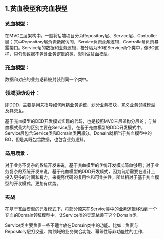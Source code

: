 ## 1.贫血模型和充血模型

### 贫血模型：

在MVC三层架构中，一般将后端项目分为Repository层、Service层、Controller层；其中Repository层负责数据访问，Service负责业务逻辑，Controlle层负责暴露接口。Service层的数据和业务逻辑，被分隔为BO和Service两个类中，像BO这样，只包含数据不包含业务逻辑的类，就叫做贫血模型。

### 充血模型：

数据和对应的业务逻辑被封装到同一个类中。

### 领域驱动设计：

即DDD，主要是用来指导如何解耦业务系统，划分业务模块，定义业务领域模型及其交互。

基于充血模型的DDD开发模式实现的代码，也是按照MVC三层架构分层的；与贫血模式最大的区别主要在Service层。在基于充血模型的DDD开发模式中，Service层包含Service类和Domain类两部分。Domain就相当于贫血模型中的BO，但是其既包含数据，也包含业务逻辑。

### 适用场景：

对于业务不复杂的系统开发来说，基于贫血模型的传统开发模式简单够用；对于业务复杂的系统开发来说，基于充血模型的DDD开发模式，因为前期需要在设计上投入更多的时间和精力，来提高代码的复用性和可维护性，所以相对于基于贫血模型的开发模式，更加有优势。

### 实战

在基于充血模型的开发模式下，将部分原来在Service类中的业务逻辑移动到一个充血的Domain领域模型中，让Service类的实现依赖于这个Domain类。

Service类主要负责一些不适合放在Domain类中的功能。比如：负责与Repository层打交道、跨领域的业务聚合功能、幂等性等非功能性的工作。